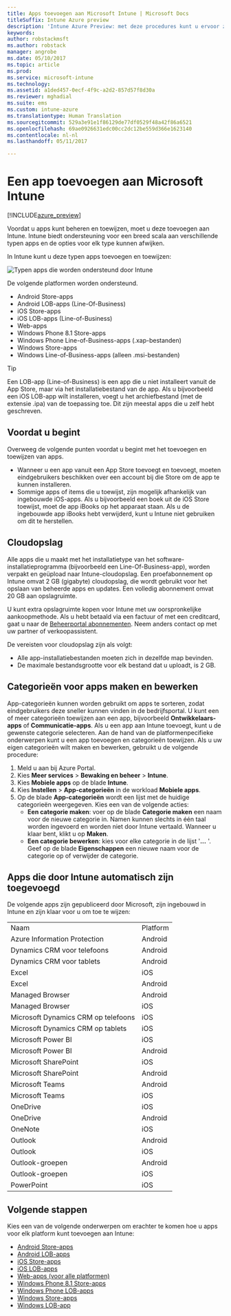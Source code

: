 ```yaml
---
title: Apps toevoegen aan Microsoft Intune | Microsoft Docs
titleSuffix: Intune Azure preview
description: 'Intune Azure Preview: met deze procedures kunt u ervoor zorgen dat uw apps in Intune gereed zijn voor toewijzing aan gebruikers en apparaten. '
keywords: 
author: robstackmsft
ms.author: robstack
manager: angrobe
ms.date: 05/10/2017
ms.topic: article
ms.prod: 
ms.service: microsoft-intune
ms.technology: 
ms.assetid: a1ded457-0ecf-4f9c-a2d2-857d57f8d30a
ms.reviewer: mghadial
ms.suite: ems
ms.custom: intune-azure
ms.translationtype: Human Translation
ms.sourcegitcommit: 529a3e91e1f86129de77df0529f48a42f86a6521
ms.openlocfilehash: 69ae0926631edc00cc2dc12be559d366e1623140
ms.contentlocale: nl-nl
ms.lasthandoff: 05/11/2017

---
```


# <a name="how-to-add-an-app-to-microsoft-intune"></a>Een app toevoegen aan Microsoft Intune

[!INCLUDE[azure_preview](../includes/azure_preview.md)]

Voordat u apps kunt beheren en toewijzen, moet u deze toevoegen aan Intune. Intune biedt ondersteuning voor een breed scala aan verschillende typen apps en de opties voor elk type kunnen afwijken.

In Intune kunt u deze typen apps toevoegen en toewijzen:

![Typen apps die worden ondersteund door Intune](./media/app-types.png)

De volgende platformen worden ondersteund.

- Android Store-apps
- Android LOB-apps (Line-Of-Business)
- iOS Store-apps
- iOS LOB-apps (Line-of-Business)
- Web-apps
- Windows Phone 8.1 Store-apps
- Windows Phone Line-of-Business-apps (.xap-bestanden)
- Windows Store-apps
- Windows Line-of-Business-apps (alleen .msi-bestanden)

>[!TIP]
> Een LOB-app (Line-of-Business) is een app die u niet installeert vanuit de App Store, maar via het installatiebestand van de app. Als u bijvoorbeeld een iOS LOB-app wilt installeren, voegt u het archiefbestand (met de extensie .ipa) van de toepassing toe. Dit zijn meestal apps die u zelf hebt geschreven.

## <a name="before-you-start"></a>Voordat u begint

Overweeg de volgende punten voordat u begint met het toevoegen en toewijzen van apps.

- Wanneer u een app vanuit een App Store toevoegt en toevoegt, moeten eindgebruikers beschikken over een account bij die Store om de app te kunnen installeren.
- Sommige apps of items die u toewijst, zijn mogelijk afhankelijk van ingebouwde iOS-apps. Als u bijvoorbeeld een boek uit de iOS Store toewijst, moet de app iBooks op het apparaat staan. Als u de ingebouwde app iBooks hebt verwijderd, kunt u Intune niet gebruiken om dit te herstellen.

## <a name="cloud-storage-space"></a>Cloudopslag
Alle apps die u maakt met het installatietype van het software-installatieprogramma (bijvoorbeeld een Line-Of-Business-app), worden verpakt en geüpload naar Intune-cloudopslag. Een proefabonnement op Intune omvat 2 GB (gigabyte) cloudopslag, die wordt gebruikt voor het opslaan van beheerde apps en updates. Een volledig abonnement omvat 20 GB aan opslagruimte.

U kunt extra opslagruimte kopen voor Intune met uw oorspronkelijke aankoopmethode.  Als u hebt betaald via een factuur of met een creditcard, gaat u naar de [Beheerportal abonnementen](https://portal.office.com/adminportal/home?switchtomodern=true#/subscriptions).  Neem anders contact op met uw partner of verkoopassistent.

De vereisten voor cloudopslag zijn als volgt:

-   Alle app-installatiebestanden moeten zich in dezelfde map bevinden.
-   De maximale bestandsgrootte voor elk bestand dat u uploadt, is 2 GB.

## <a name="how-to-create-and-edit-categories-for-apps"></a>Categorieën voor apps maken en bewerken

App-categorieën kunnen worden gebruikt om apps te sorteren, zodat eindgebruikers deze sneller kunnen vinden in de bedrijfsportal. U kunt een of meer categorieën toewijzen aan een app, bijvoorbeeld **Ontwikkelaars-apps** of **Communicatie-apps**.
Als u een app aan Intune toevoegt, kunt u de gewenste categorie selecteren. Aan de hand van de platformenpecifieke onderwerpen kunt u een app toevoegen en categorieën toewijzen. Als u uw eigen categorieën wilt maken en bewerken, gebruikt u de volgende procedure:

1. Meld u aan bij Azure Portal.
2. Kies **Meer services** > **Bewaking en beheer** > **Intune**.
3. Kies **Mobiele apps** op de blade **Intune**.
4. Kies **Instellen** > **App-categorieën** in de workload **Mobiele apps**.
5. Op de blade **App-categorieën** wordt een lijst met de huidige categorieën weergegeven. Kies een van de volgende acties:
    - **Een categorie maken**: voer op de blade **Categorie maken** een naam voor de nieuwe categorie in. Namen kunnen slechts in één taal worden ingevoerd en worden niet door Intune vertaald. Wanneer u klaar bent, klikt u op **Maken**.
    - **Een categorie bewerken**: kies voor elke categorie in de lijst '**...** '. Geef op de blade **Eigenschappen** een nieuwe naam voor de categorie op of verwijder de categorie.


## <a name="apps-added-automatically-by-intune"></a>Apps die door Intune automatisch zijn toegevoegd

De volgende apps zijn gepubliceerd door Microsoft, zijn ingebouwd in Intune en zijn klaar voor u om toe te wijzen:

|||
|-|-|
|Naam|Platform|App-type|
|Azure Information Protection|Android|Beheerde Android Store-app|
|Dynamics CRM voor telefoons|Android|Beheerde Android Store-app|
|Dynamics CRM voor tablets|Android|Beheerde Android Store-app|
|Excel|iOS|Beheerde iOS Store-app|
|Excel|Android|Beheerde Android Store-app|
|Managed Browser|Android|Beheerde Android Store-app|
|Managed Browser|iOS|Beheerde iOS Store-app|
|Microsoft Dynamics CRM op telefoons|iOS|Beheerde iOS Store-app|
|Microsoft Dynamics CRM op tablets|iOS|Beheerde iOS Store-app|
|Microsoft Power BI|iOS|Beheerde iOS Store-app|
|Microsoft Power BI|Android|Beheerde Android Store-app|
|Microsoft SharePoint|iOS|Beheerde iOS Store-app|
|Microsoft SharePoint|Android|Beheerde Android Store-app|
|Microsoft Teams|Android|Beheerde Android Store-app|
|Microsoft Teams|iOS|Beheerde iOS Store-app|
|OneDrive|iOS|Beheerde iOS Store-app|
|OneDrive|Android|Beheerde Android Store-app|
|OneNote|iOS|Beheerde iOS Store-app|
|Outlook|Android|Beheerde Android Store-app|
|Outlook|iOS|Beheerde iOS Store-app|
|Outlook-groepen|Android|Beheerde Android Store-app|
|Outlook-groepen|iOS|Beheerde iOS Store-app|
|PowerPoint|iOS|Beheerde iOS Store-app|

## <a name="next-steps"></a>Volgende stappen

Kies een van de volgende onderwerpen om erachter te komen hoe u apps voor elk platform kunt toevoegen aan Intune:

- [Android Store-apps](android-store-app.md)
- [Android LOB-apps](android-lob-app.md)
- [iOS Store-apps](ios-store-app.md)
- [iOS LOB-apps](ios-lob-app.md)
- [Web-apps (voor alle platformen)](web-app.md)
- [Windows Phone 8.1 Store-apps](windows-phone-8-1-store-app.md)
- [Windows Phone LOB-apps](windows-phone-line-of-business-app.md)
- [Windows Store-apps](windows-store-app.md)
- [Windows LOB-app](windows-line-of-business-app.md)

